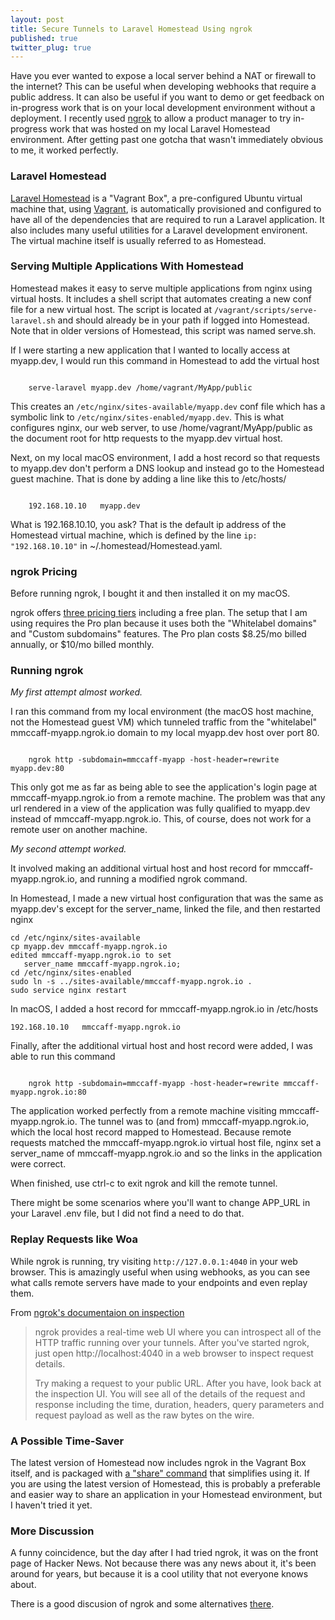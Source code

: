 ```yaml
---
layout: post
title: Secure Tunnels to Laravel Homestead Using ngrok
published: true
twitter_plug: true
---
```


Have you ever wanted to expose a local server behind a NAT or firewall to the internet? This can be useful when developing 
webhooks that require a public address. It can also be useful if you want to demo or get feedback on in-progress work that is on your
local development environment without a deployment. I recently used [ngrok](https://ngrok.com) to allow a product manager to try in-progress 
work that was hosted on my local Laravel Homestead environment. After getting past one gotcha that wasn't immediately obvious to me, it 
worked perfectly.

<!--excerpt-->

### Laravel Homestead

[Laravel Homestead](https://laravel.com/docs/5.4/homestead) is a "Vagrant Box", a pre-configured Ubuntu virtual machine that, using [Vagrant](https://www.vagrantup.com/), is automatically provisioned and configured to have all of the dependencies that are required to run a Laravel application. It also includes many useful utilities for a Laravel development environent. The virtual machine itself is usually referred to as Homestead.

### Serving Multiple Applications With Homestead

Homestead makes it easy to serve multiple applications from nginx using virtual hosts. It includes a shell script that automates creating a new conf
file for a new virtual host. The script is located at `/vagrant/scripts/serve-laravel.sh` and should already be in your path if logged into Homestead.
Note that in older versions of Homestead, this script was named serve.sh.

If I were starting a new application that I wanted to locally access at myapp.dev, I would run this command in Homestead to add the virtual host

<code>
	serve-laravel myapp.dev /home/vagrant/MyApp/public
</code>

This creates an `/etc/nginx/sites-available/myapp.dev` conf file which has a symbolic link to `/etc/nginx/sites-enabled/myapp.dev`. This is 
what configures nginx, our web server, to use /home/vagrant/MyApp/public as the document root for http requests to the myapp.dev virtual host.

Next, on my local macOS environment, I add a host record so that requests to myapp.dev don't perform a DNS lookup and instead go to the
Homestead guest machine.  That is done by adding a line like this to /etc/hosts/

<code>
	192.168.10.10   myapp.dev
</code>

What is 192.168.10.10, you ask? That is the default ip address of the Homestead virtual machine, which is defined by the line 
`ip: "192.168.10.10"` in ~/.homestead/Homestead.yaml.

### ngrok Pricing

Before running ngrok, I bought it and then installed it on my macOS.

ngrok offers [three pricing tiers](
https://ngrok.com/product#pricing) including a free plan. The setup that I am using requires the Pro plan because it uses both the
"Whitelabel domains" and "Custom subdomains" features. The Pro plan costs $8.25/mo billed annually, or $10/mo billed monthly.

### Running ngrok

*My first attempt almost worked.*

I ran this command from my local environment (the macOS host machine, not the Homestead guest VM) which tunneled traffic from the "whitelabel" mmccaff-myapp.ngrok.io domain to my local myapp.dev host over port 80.

<code>
	ngrok http -subdomain=mmccaff-myapp -host-header=rewrite myapp.dev:80
</code>

This only got me as far as being able to see the application's login page at mmccaff-myapp.ngrok.io from a remote machine. The problem was that any 
url rendered in a view of the application was fully qualified to myapp.dev instead of mmccaff-myapp.ngrok.io. This, of course, does not work for a remote 
user on another machine.


*My second attempt worked.*

It involved making an additional virtual host and host record for mmccaff-myapp.ngrok.io, and running a modified ngrok command.

In Homestead, I made a new virtual host configuration that was the same as myapp.dev's except for the server_name, linked the file,
and then restarted nginx
```
cd /etc/nginx/sites-available 
cp myapp.dev mmccaff-myapp.ngrok.io
edited mmccaff-myapp.ngrok.io to set 
   server_name mmccaff-myapp.ngrok.io;
cd /etc/nginx/sites-enabled
sudo ln -s ../sites-available/mmccaff-myapp.ngrok.io .
sudo service nginx restart
```

In macOS, I added a host record for mmccaff-myapp.ngrok.io in /etc/hosts
```
192.168.10.10   mmccaff-myapp.ngrok.io
```

Finally, after the additional virtual host and host record were added, I was able to run this command

<code>
	ngrok http -subdomain=mmccaff-myapp -host-header=rewrite mmccaff-myapp.ngrok.io:80
</code>

The application worked perfectly from a remote machine visiting mmccaff-myapp.ngrok.io. The tunnel was to (and from) mmccaff-myapp.ngrok.io, which 
the local host record mapped to Homestead. Because remote requests matched the mmccaff-myapp.ngrok.io virtual host file, nginx set a server_name of mmccaff-myapp.ngrok.io and so the links in the application were correct.

When finished, use ctrl-c to exit ngrok and kill the remote tunnel.

There might be some scenarios where you'll want to change APP_URL in your Laravel .env file, but I did not find a need to do that.

### Replay Requests like Woa

While ngrok is running, try visiting `http://127.0.0.1:4040` in your web browser. This is amazingly useful when using webhooks, as you can
see what calls remote servers have made to your endpoints and even replay them.

From [ngrok's documentaion on inspection](https://ngrok.com/docs#inspect)

>ngrok provides a real-time web UI where you can introspect all of the HTTP traffic running over your tunnels. After you've started ngrok, just open http://localhost:4040 in a web browser to inspect request details.
>
> Try making a request to your public URL. After you have, look back at the inspection UI. You will see all of the details of the request and response including the time, duration, headers, query parameters and request payload as well as the raw bytes on the wire.


### A Possible Time-Saver

The latest version of Homestead now includes ngrok in the Vagrant Box itself, and is packaged with [a "share" command](https://laravel.com/docs/5.4/homestead#sharing-your-environment) that simplifies using it. If you are using the latest version
of Homestead, this is probably a preferable and easier way to share an application in your Homestead environment, but I haven't tried it
yet. 

### More Discussion

A funny coincidence, but the day after I had tried ngrok, it was on the front page of Hacker News. Not because there was any news about it,
it's been around for years, but because it is a cool utility that not everyone knows about.

There is a good discusion of ngrok and some alternatives [there](https://news.ycombinator.com/item?id=14278703). 
